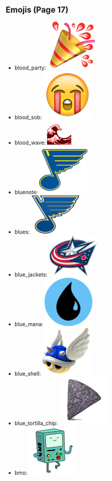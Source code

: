
## Emojis (Page 17)

* blood_party: ![blood_party](output/blood_party.png)
* blood_sob: ![blood_sob](output/blood_sob.png)
* blood_wave: ![blood_wave](output/blood_wave.png)
* bluenote: ![bluenote](output/bluenote.png)
* blues: ![blues](output/blues.png)
* blue_jackets: ![blue_jackets](output/blue_jackets.png)
* blue_mana: ![blue_mana](output/blue_mana.png)
* blue_shell: ![blue_shell](output/blue_shell.png)
* blue_tortilla_chip: ![blue_tortilla_chip](output/blue_tortilla_chip.png)
* bmo: ![bmo](output/bmo.gif)
